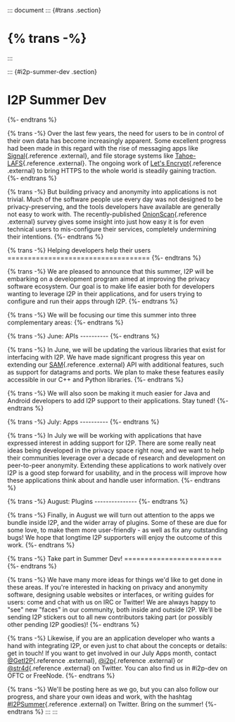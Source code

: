 ::: document
::: {#trans .section}
# {% trans -%}
:::

::: {#i2p-summer-dev .section}
# I2P Summer Dev

{%- endtrans %}

{% trans -%} Over the last few years, the need for users to be in
control of their own data has become increasingly apparent. Some
excellent progress had been made in this regard with the rise of
messaging apps like [Signal](https://whispersystems.org/){.reference
.external}, and file storage systems like
[Tahoe-LAFS](https://tahoe-lafs.org/trac/tahoe-lafs){.reference
.external}. The ongoing work of [Let\'s
Encrypt](https://letsencrypt.org/){.reference .external} to bring HTTPS
to the whole world is steadily gaining traction. {%- endtrans %}

{% trans -%} But building privacy and anonymity into applications is not
trivial. Much of the software people use every day was not designed to
be privacy-preserving, and the tools developers have available are
generally not easy to work with. The recently-published
[OnionScan](https://onionscan.org/){.reference .external} survey gives
some insight into just how easy it is for even technical users to
mis-configure their services, completely undermining their intentions.
{%- endtrans %}

{% trans -%} Helping developers help their users
=================================== {%- endtrans %}

{% trans -%} We are pleased to announce that this summer, I2P will be
embarking on a development program aimed at improving the privacy
software ecosystem. Our goal is to make life easier both for developers
wanting to leverage I2P in their applications, and for users trying to
configure and run their apps through I2P. {%- endtrans %}

{% trans -%} We will be focusing our time this summer into three
complementary areas: {%- endtrans %}

{% trans -%} June: APIs \-\-\-\-\-\-\-\-\-- {%- endtrans %}

{% trans -%} In June, we will be updating the various libraries that
exist for interfacing with I2P. We have made significant progress this
year on extending our
[SAM](%7B%7Bsite_url('docs/api/samv3')%7D%7D){.reference .external} API
with additional features, such as support for datagrams and ports. We
plan to make these features easily accessible in our C++ and Python
libraries. {%- endtrans %}

{% trans -%} We will also soon be making it much easier for Java and
Android developers to add I2P support to their applications. Stay tuned!
{%- endtrans %}

{% trans -%} July: Apps \-\-\-\-\-\-\-\-\-- {%- endtrans %}

{% trans -%} In July we will be working with applications that have
expressed interest in adding support for I2P. There are some really neat
ideas being developed in the privacy space right now, and we want to
help their communities leverage over a decade of research and
development on peer-to-peer anonymity. Extending these applications to
work natively over I2P is a good step forward for usability, and in the
process will improve how these applications think about and handle user
information. {%- endtrans %}

{% trans -%} August: Plugins \-\-\-\-\-\-\-\-\-\-\-\-\-\-- {%- endtrans
%}

{% trans -%} Finally, in August we will turn out attention to the apps
we bundle inside I2P, and the wider array of plugins. Some of these are
due for some love, to make them more user-friendly - as well as fix any
outstanding bugs! We hope that longtime I2P supporters will enjoy the
outcome of this work. {%- endtrans %}

{% trans -%} Take part in Summer Dev! ======================== {%-
endtrans %}

{% trans -%} We have many more ideas for things we\'d like to get done
in these areas. If you\'re interested in hacking on privacy and
anonymity software, designing usable websites or interfaces, or writing
guides for users: come and chat with us on IRC or Twitter! We are always
happy to \"see\" new \"faces\" in our community, both inside and outside
I2P. We\'ll be sending I2P stickers out to all new contributors taking
part (or possibly other pending I2P goodies)! {%- endtrans %}

{% trans -%} Likewise, if you are an application developer who wants a
hand with integrating I2P, or even just to chat about the concepts or
details: get in touch! If you want to get involved in our July Apps
month, contact [\@GetI2P](https://twitter.com/GetI2P){.reference
.external}, [\@i2p](https://twitter.com/i2p){.reference .external} or
[\@str4d](https://twitter.com/str4d){.reference .external} on Twitter.
You can also find us in #i2p-dev on OFTC or FreeNode. {%- endtrans %}

{% trans -%} We\'ll be posting here as we go, but you can also follow
our progress, and share your own ideas and work, with the hashtag
[#I2PSummer](https://twitter.com/hashtag/I2PSummer){.reference
.external} on Twitter. Bring on the summer! {%- endtrans %}
:::
:::
